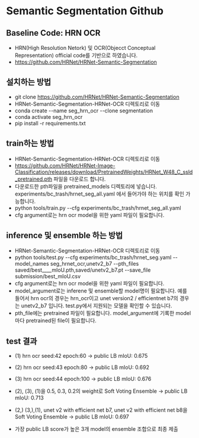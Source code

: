 # Semantic Segmentation Github


## Baseline Code: HRN OCR
- HRN(High Resolution Netork) 및 OCR(Objecct Conceptual Representation) official code를 기반으로 하였습니다.
- https://github.com/HRNet/HRNet-Semantic-Segmentation

## 설치하는 방법
- git clone https://github.com/HRNet/HRNet-Semantic-Segmentation  
- HRNet-Semantic-Segmentation-HRNet-OCR 디렉토리로 이동
- conda create --name seg_hrn_ocr --clone segmentation
- conda activate seg_hrn_ocr
- pip install -r requirements.txt   

## train하는 방법
- HRNet-Semantic-Segmentation-HRNet-OCR 디렉토리로 이동
- https://github.com/HRNet/HRNet-Image-Classification/releases/download/PretrainedWeights/HRNet_W48_C_ssld_pretrained.pth 파일을 다운로드 합니다.
- 다운로드한 pth파일을 pretrained_models 디렉토리에 넣습니다. experiments/bc_trash/hrnet_seg_all.yaml 에서 들어가야 하는 위치를 확인 가능합니다.  
- python tools/train.py --cfg experiments/bc_trash/hrnet_seg_all.yaml   
- cfg argument로는 hrn ocr model을 위한 yaml 파일이 필요합니다. 

## inference 및 ensemble 하는 방법
- HRNet-Semantic-Segmentation-HRNet-OCR 디렉토리로 이동
- python tools/test.py --cfg experiments/bc_trash/hrnet_seg.yaml --model_names seg_hrnet_ocr,unetv2_b7  --pth_files  saved/best____mIoU.pth,saved/unetv2_b7.pt   --save_file submission/best_mIoU.csv     
- cfg argument로는 hrn ocr model을 위한 yaml 파일이 필요합니다. 
- model_argument로는 inferene 및 ensemble할 model명이 필요합니다. 예를 들어서 hrn ocr의 경우는 hrn_ocr이고 unet version2 /  efficientnet b7의 경우는 unetv2_b7 입니다. test.py에서 지원되는 모델을 확인할 수 있습니다.
- pth_file에는 pretrained 파일이 필요합니다. model_argument에 기록한 model마다 pretrained된 file이 필요합니다.


## test 결과 
- (1) hrn ocr seed:42 epoch:60  -> public LB mIoU: 0.675
- (2) hrn ocr seed:43 epoch:80  -> public LB mIoU: 0.692
- (3) hrn ocr seed:44 epoch:100 -> public LB mIoU: 0.676

- (2), (3), (1)을 0.5, 0.3, 0.2의 weight로 Soft Voting Ensemble -> public LB mIoU: 0.713
- (2,) (3,),(1), unet v2 with efficient net b7, unet v2 with efficient net b8을 Soft Voting Ensemble -> public LB mIoU: 0.697
- 가장 public LB score가 높은 3개 model의 ensemble 조합으로 최종 제출

 
